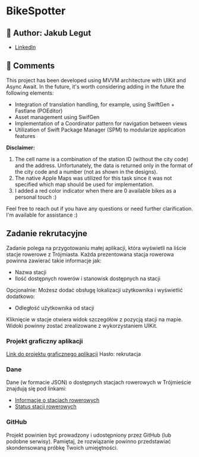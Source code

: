 # BikeSpotter

## 👨 Author: Jakub Legut
 - [LinkedIn](https://www.linkedin.com/in/jakub-legut/)
 
## 👨 Comments

This project has been developed using MVVM architecture with UIKit and Async Await. In the future, it's worth considering adding in the future the following elements:
- Integration of translation handling, for example, using SwiftGen + Fastlane (POEditor)
- Asset management using SwifGen
- Implementation of a Coordinator pattern for navigation between views
- Utilization of Swift Package Manager (SPM) to modularize application features

**Disclaimer:**
1. The cell name is a combination of the station ID (without the city code) and the address. Unfortunately, the data is returned only in the format of the city code and a number (not as shown in the designs).
2. The native Apple Maps was utilized for this task since it was not specified which map should be used for implementation.
3. I added a red color indicator when there are 0 available bikes as a personal touch :)

Feel free to reach out if you have any questions or need further clarification. I'm available for assistance :)


## Zadanie rekrutacyjne
Zadanie polega na przygotowaniu małej aplikacji, która wyświetli na liście stacje rowerowe z Trójmiasta. Każda prezentowana stacja rowerowa powinna zawierać takie informacje jak:
- Nazwa stacji
- Ilość dostępnych rowerów i stanowisk dostępnych na stacji

Opcjonalnie: Możesz dodać obsługę lokalizacji użytkownika i wyświetlić dodatkowo:
- Odległość użytkownika od stacji

Kliknięcie w stacje otwiera widok szczegółów z pozycją stacji na mapie. Widoki powinny zostać zrealizowane z wykorzystaniem UIKit.

### Projekt graficzny aplikacji
[Link do projektu graficznego aplikacji](https://www.figma.com/file/Qnn3ZBn2I72zgk4DtquWxD/Zadanie-rekrutacyjne?type=design&node-id=0%3A1&mode=dev&t=E9djpPz3rjwiidCj-1)
Hasło: rekrutacja

### Dane
Dane (w formacie JSON) o dostępnych stacjach rowerowych w Trójmieście znajdują się pod linkami:
- [Informacje o stacjach rowerowych](https://gbfs.urbansharing.com/rowermevo.pl/station_information.json)
- [Status stacji rowerowych](https://gbfs.urbansharing.com/rowermevo.pl/station_status.json)

### GitHub
Projekt powinien być prowadzony i udostępniony przez GitHub (lub podobne serwisy). Pamiętaj, że rozwiązanie powinno przedstawiać skondensowaną próbkę Twoich umiejętności.


